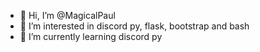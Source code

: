 - 👋 Hi, I’m @MagicalPaul
- 👀 I’m interested in discord py, flask, bootstrap and bash
- 🌱 I’m currently learning discord py
